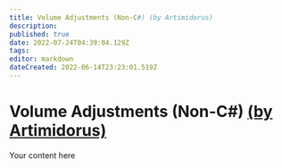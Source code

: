 ```yaml
---
title: Volume Adjustments (Non-C#) (by Artimidorus)
description: 
published: true
date: 2022-07-24T04:39:04.129Z
tags: 
editor: markdown
dateCreated: 2022-06-14T23:23:01.519Z
---
```


# Volume Adjustments (Non-C#) [(by Artimidorus)](https://www.twitch.tv/artimidorus)
Your content here